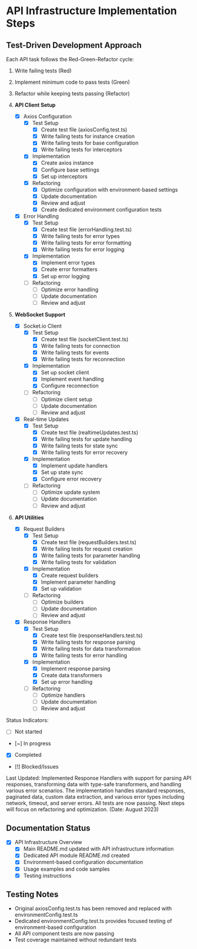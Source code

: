 # API Infrastructure Implementation Steps

## Test-Driven Development Approach
Each API task follows the Red-Green-Refactor cycle:
1. Write failing tests (Red)
2. Implement minimum code to pass tests (Green)
3. Refactor while keeping tests passing (Refactor)

1. **API Client Setup**
   - [x] Axios Configuration
     - [x] Test Setup
       - [x] Create test file (axiosConfig.test.ts)
       - [x] Write failing tests for instance creation
       - [x] Write failing tests for base configuration
       - [x] Write failing tests for interceptors
     - [x] Implementation
       - [x] Create axios instance
       - [x] Configure base settings
       - [x] Set up interceptors
     - [x] Refactoring
       - [x] Optimize configuration with environment-based settings
       - [x] Update documentation
       - [x] Review and adjust
       - [x] Create dedicated environment configuration tests

   - [x] Error Handling
     - [x] Test Setup
       - [x] Create test file (errorHandling.test.ts)
       - [x] Write failing tests for error types
       - [x] Write failing tests for error formatting
       - [x] Write failing tests for error logging
     - [x] Implementation
       - [x] Implement error types
       - [x] Create error formatters
       - [x] Set up error logging
     - [ ] Refactoring
       - [ ] Optimize error handling
       - [ ] Update documentation
       - [ ] Review and adjust

2. **WebSocket Support**
   - [x] Socket.io Client
     - [x] Test Setup
       - [x] Create test file (socketClient.test.ts)
       - [x] Write failing tests for connection
       - [x] Write failing tests for events
       - [x] Write failing tests for reconnection
     - [x] Implementation
       - [x] Set up socket client
       - [x] Implement event handling
       - [x] Configure reconnection
     - [ ] Refactoring
       - [ ] Optimize client setup
       - [ ] Update documentation
       - [ ] Review and adjust

   - [x] Real-time Updates
     - [x] Test Setup
       - [x] Create test file (realtimeUpdates.test.ts)
       - [x] Write failing tests for update handling
       - [x] Write failing tests for state sync
       - [x] Write failing tests for error recovery
     - [x] Implementation
       - [x] Implement update handlers
       - [x] Set up state sync
       - [x] Configure error recovery
     - [ ] Refactoring
       - [ ] Optimize update system
       - [ ] Update documentation
       - [ ] Review and adjust

3. **API Utilities**
   - [x] Request Builders
     - [x] Test Setup
       - [x] Create test file (requestBuilders.test.ts)
       - [x] Write failing tests for request creation
       - [x] Write failing tests for parameter handling
       - [x] Write failing tests for validation
     - [x] Implementation
       - [x] Create request builders
       - [x] Implement parameter handling
       - [x] Set up validation
     - [ ] Refactoring
       - [ ] Optimize builders
       - [ ] Update documentation
       - [ ] Review and adjust

   - [x] Response Handlers
     - [x] Test Setup
       - [x] Create test file (responseHandlers.test.ts)
       - [x] Write failing tests for response parsing
       - [x] Write failing tests for data transformation
       - [x] Write failing tests for error handling
     - [x] Implementation
       - [x] Implement response parsing
       - [x] Create data transformers
       - [x] Set up error handling
     - [ ] Refactoring
       - [ ] Optimize handlers
       - [ ] Update documentation
       - [ ] Review and adjust

Status Indicators:
- [ ] Not started
- [~] In progress
- [x] Completed
- [!] Blocked/Issues

Last Updated: Implemented Response Handlers with support for parsing API responses, transforming data with type-safe transformers, and handling various error scenarios. The implementation handles standard responses, paginated data, custom data extraction, and various error types including network, timeout, and server errors. All tests are now passing. Next steps will focus on refactoring and optimization. (Date: August 2023)

## Documentation Status

- [x] API Infrastructure Overview
  - [x] Main README.md updated with API infrastructure information
  - [x] Dedicated API module README.md created
  - [x] Environment-based configuration documentation
  - [x] Usage examples and code samples
  - [x] Testing instructions

## Testing Notes

- Original axiosConfig.test.ts has been removed and replaced with environmentConfig.test.ts
- Dedicated environmentConfig.test.ts provides focused testing of environment-based configuration
- All API component tests are now passing
- Test coverage maintained without redundant tests 